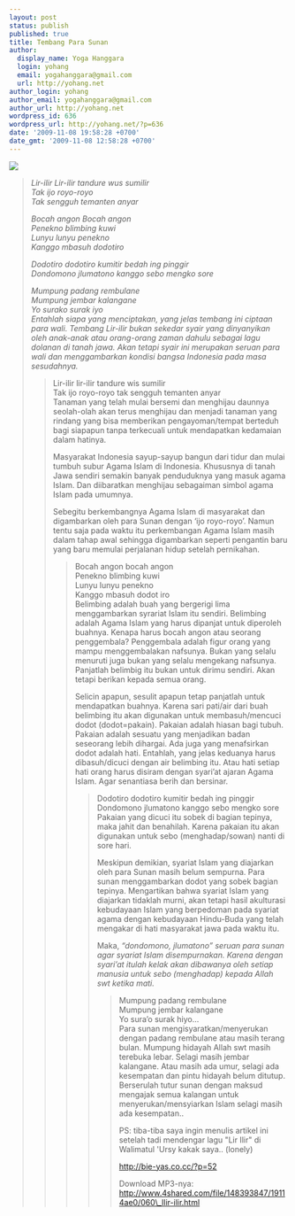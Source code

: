 ```yaml
---
layout: post
status: publish
published: true
title: Tembang Para Sunan
author:
  display_name: Yoga Hanggara
  login: yohang
  email: yogahanggara@gmail.com
  url: http://yohang.net
author_login: yohang
author_email: yogahanggara@gmail.com
author_url: http://yohang.net
wordpress_id: 636
wordpress_url: http://yohang.net/?p=636
date: '2009-11-08 19:58:28 +0700'
date_gmt: '2009-11-08 12:58:28 +0700'
---
```

[![](http://yohang.net/wp-content/uploads/2009/11/wallcoo.com_2560x1600_Widescreen_GreenLeaves_wallpaper_da035019e-359x225.jpg)](http://yohang.net/wp-content/uploads/2009/11/wallcoo.com_2560x1600_Widescreen_GreenLeaves_wallpaper_da035019e.jpg)

> _Lir-ilir Lir-ilir tandure wus sumilir  
> Tak ijo royo-royo  
> Tak sengguh temanten anyar_
> 
> _Bocah angon Bocah angon  
> Penekno blimbing kuwi  
> Lunyu lunyu penekno  
> Kanggo mbasuh dodotiro_
> 
> _Dodotiro dodotiro kumitir bedah ing pinggir  
> Dondomono jlumatono kanggo sebo mengko sore_
> 
> _Mumpung padang rembulane  
> Mumpung jembar kalangane  
> Yo surako surak iyo  
> Entahlah siapa yang menciptakan, yang jelas tembang ini ciptaan para wali. Tembang Lir-ilir bukan sekedar syair yang dinyanyikan oleh anak-anak atau orang-orang zaman dahulu sebagai lagu dolanan di tanah jawa. Akan tetapi syair ini merupakan seruan para wali dan menggambarkan kondisi bangsa Indonesia pada masa sesudahnya._
> 
> > Lir-ilir lir-ilir tandure wis sumilir  
> > Tak ijo royo-royo tak sengguh temanten anyar  
> > Tanaman yang telah mulai bersemi dan menghijau daunnya seolah-olah akan terus menghijau dan menjadi tanaman yang rindang yang bisa memberikan pengayoman/tempat berteduh bagi siapapun tanpa terkecuali untuk mendapatkan kedamaian dalam hatinya.
> > 
> > Masyarakat Indonesia sayup-sayup bangun dari tidur dan mulai tumbuh subur Agama Islam di Indonesia. Khususnya di tanah Jawa sendiri semakin banyak penduduknya yang masuk agama Islam. Dan diibaratkan menghijau sebagaiman simbol agama Islam pada umumnya.
> > 
> > Sebegitu berkembangnya Agama Islam di masyarakat dan digambarkan oleh para Sunan dengan ‘ijo royo-royo’. Namun tentu saja pada waktu itu perkembangan Agama Islam masih dalam tahap awal sehingga digambarkan seperti pengantin baru yang baru memulai perjalanan hidup setelah pernikahan.
> > 
> > > Bocah angon bocah angon  
> > > Penekno blimbing kuwi  
> > > Lunyu lunyu penekno  
> > > Kanggo mbasuh dodot iro  
> > > Belimbing adalah buah yang bergerigi lima menggambarkan syrariat Islam itu sendiri. Belimbing adalah Agama Islam yang harus dipanjat untuk diperoleh buahnya. Kenapa harus bocah angon atau seorang penggembala? Penggembala adalah figur orang yang mampu menggembalakan nafsunya. Bukan yang selalu menuruti juga bukan yang selalu mengekang nafsunya. Panjatlah belimbig itu bukan untuk dirimu sendiri. Akan tetapi berikan kepada semua orang.
> > > 
> > > Selicin apapun, sesulit apapun tetap panjatlah untuk mendapatkan buahnya. Karena sari pati/air dari buah belimbing itu akan digunakan untuk membasuh/mencuci dodot (dodot=pakain). Pakaian adalah hiasan bagi tubuh. Pakaian adalah sesuatu yang menjadikan badan seseorang lebih dihargai. Ada juga yang menafsirkan dodot adalah hati. Entahlah, yang jelas keduanya harus dibasuh/dicuci dengan air belimbing itu. Atau hati setiap hati orang harus disiram dengan syari’at ajaran Agama Islam. Agar senantiasa berih dan bersinar.
> > > 
> > > > Dodotiro dodotiro kumitir bedah ing pinggir  
> > > > Dondomono jlumatono kanggo sebo mengko sore  
> > > > Pakaian yang dicuci itu sobek di bagian tepinya, maka jahit dan benahilah. Karena pakaian itu akan digunakan untuk sebo (menghadap/sowan) nanti di sore hari.
> > > > 
> > > > Meskipun demikian, syariat Islam yang diajarkan oleh para Sunan masih belum sempurna. Para sunan menggambarkan dodot yang sobek bagian tepinya. Mengartikan bahwa syariat Islam yang diajarkan tidaklah murni, akan tetapi hasil akulturasi kebudayaan Islam yang berpedoman pada syariat agama dengan kebudayaan Hindu-Buda yang telah mengakar di hati masyarakat jawa pada waktu itu.
> > > > 
> > > > Maka, _“dondomono, jlumatono” seruan para sunan agar syariat Islam disempurnakan. Karena dengan syari’at itulah kelak akan dibawanya oleh setiap manusia untuk sebo (menghadap) kepada Allah swt ketika mati._
> > > > 
> > > > > Mumpung padang rembulane  
> > > > > Mumpung jembar kalangane  
> > > > > Yo sura’o surak hiyo…  
> > > > > Para sunan mengisyaratkan/menyerukan dengan padang rembulane atau masih terang bulan. Mumpung hidayah Allah swt masih terebuka lebar. Selagi masih jembar kalangane. Atau masih ada umur, selagi ada kesempatan dan pintu hidayah belum ditutup. Berserulah tutur sunan dengan maksud mengajak semua kalangan untuk menyerukan/mensyiarkan Islam selagi masih ada kesempatan..
> > > > > 
> > > > > PS: tiba-tiba saya ingin menulis artikel ini setelah tadi mendengar lagu "Lir Ilir" di Walimatul 'Ursy kakak saya.. (lonely)
> > > > > 
> > > > > http://bie-yas.co.cc/?p=52
> > > > > 
> > > > > Download MP3-nya: http://www.4shared.com/file/148393847/19114ae0/060\_Ilir-ilir.html
